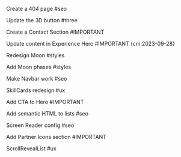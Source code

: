 Create a 404 page #seo

Update the 3D button #three

Create a Contact Section #IMPORTANT

Update content in Experience Hero #IMPORTANT {cm:2023-09-28}

Redesign Moon #styles

Add Moon phases #styles

Make Navbar work #seo

SkillCards redesign #ux

Add CTA to Hero #IMPORTANT

Add semantic HTML to lists #seo

Screen Reader config #seo

Add Partner Icons section #IMPORTANT

ScrollRevealList #ux
